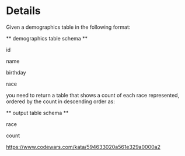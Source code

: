 # Details

Given a demographics table in the following format:

** demographics table schema **

id

name

birthday

race


you need to return a table that shows a count of each race represented, ordered by the count in descending order as:


** output table schema **

race

count

https://www.codewars.com/kata/594633020a561e329a0000a2
